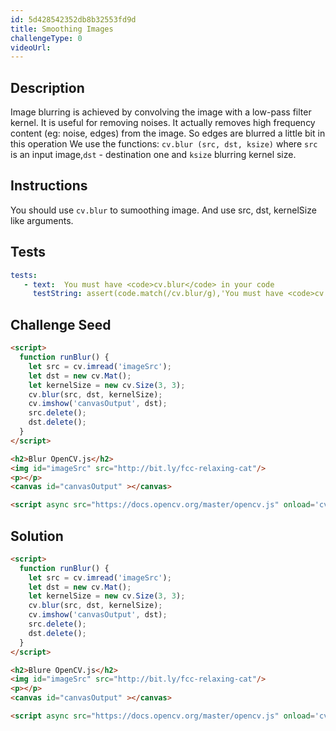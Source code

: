 ```yaml
---
id: 5d428542352db8b32553fd9d
title: Smoothing Images
challengeType: 0
videoUrl:
---
```


## Description
<section id='description'>
Image blurring is achieved by convolving the image with a low-pass filter kernel. It is useful for removing noises. It actually removes high frequency content (eg: noise, edges) from the image. So edges are blurred a little bit in this operation
We use the functions: <code>cv.blur (src, dst, ksize)</code>  where <code>src</code> is an input image,<code>dst</code> - destination one and <code>ksize</code> blurring kernel size. 
</section>

## Instructions
<section id='instructions'>
You should use <code>cv.blur</code> to sumoothing image. And use src, dst, kernelSize like arguments.
</section>

## Tests
<section id='tests'>

```yml
tests:
   - text:  You must have <code>cv.blur</code> in your code
     testString: assert(code.match(/cv.blur/g),'You must have <code>cv.blur</code> in your code'); 
 ```

</section>

## Challenge Seed

<section id='challengeSeed'>

<div id='html-seed'>

```html
<script>
  function runBlur() {
    let src = cv.imread('imageSrc');
    let dst = new cv.Mat();
    let kernelSize = new cv.Size(3, 3);
    cv.blur(src, dst, kernelSize);
    cv.imshow('canvasOutput', dst);
    src.delete();
    dst.delete();
  }
</script>

<h2>Blur OpenCV.js</h2>
<img id="imageSrc" src="http://bit.ly/fcc-relaxing-cat"/>
<p></p>
<canvas id="canvasOutput" ></canvas>

<script async src="https://docs.opencv.org/master/opencv.js" onload='cv["onRuntimeInitialized"]=()=> { runBlur() }' type="text/javascript"></script>
```

</div>

</section>

## Solution

<section id='solution'>

```html
<script>
  function runBlur() {
    let src = cv.imread('imageSrc');
    let dst = new cv.Mat();
    let kernelSize = new cv.Size(3, 3);
    cv.blur(src, dst, kernelSize);
    cv.imshow('canvasOutput', dst);
    src.delete();
    dst.delete();
  }
</script>

<h2>Blure OpenCV.js</h2>
<img id="imageSrc" src="http://bit.ly/fcc-relaxing-cat"/>
<p></p>
<canvas id="canvasOutput" ></canvas>

<script async src="https://docs.opencv.org/master/opencv.js" onload='cv["onRuntimeInitialized"]=()=> { runBlur() }' type="text/javascript"></script>
```
</section>